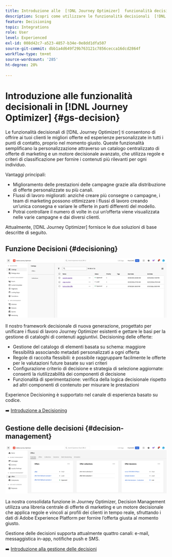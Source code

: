 ```yaml
---
title: Introduzione alle  [!DNL Journey Optimizer]  funzionalità decisionali
description: Scopri come utilizzare le funzionalità decisionali  [!DNL Journey Optimizer] .
feature: Decisioning
topic: Integrations
role: User
level: Experienced
exl-id: 008d42c7-a523-4857-b34e-0e8dd1dfa507
source-git-commit: dbb1a4d649f29b763121c7856cecca16dcd2864f
workflow-type: tm+mt
source-wordcount: '285'
ht-degree: 20%

---
```


# Introduzione alle funzionalità decisionali in [!DNL Journey Optimizer] {#gs-decision}

Le funzionalità decisionali di [!DNL Journey Optimizer] ti consentono di offrire ai tuoi clienti le migliori offerte ed esperienze personalizzate in tutti i punti di contatto, proprio nel momento giusto. Queste funzionalità semplificano la personalizzazione attraverso un catalogo centralizzato di offerte di marketing e un motore decisionale avanzato, che utilizza regole e criteri di classificazione per fornire i contenuti più rilevanti per ogni individuo.

Vantaggi principali:

* Miglioramento delle prestazioni delle campagne grazie alla distribuzione di offerte personalizzate su più canali.
* Flussi di lavoro migliorati: anziché creare più consegne o campagne, i team di marketing possono ottimizzare i flussi di lavoro creando un’unica consegna e variare le offerte in parti differenti del modello.
* Potrai controllare il numero di volte in cui un’offerta viene visualizzata nelle varie campagne e dai diversi clienti.

Attualmente, [!DNL Journey Optimizer] fornisce le due soluzioni di base descritte di seguito.

## Funzione Decisioni {#decisioning}

![](assets/gs-decisioning.png)

Il nostro framework decisionale di nuova generazione, progettato per unificare i flussi di lavoro Journey Optimizer esistenti e gettare le basi per la gestione di cataloghi di contenuti aggiuntivi. Decisioning delle offerte:

* Gestione del catalogo di elementi basata su schema: maggiore flessibilità associando metadati personalizzati a ogni offerta
* Regole di raccolta flessibili: è possibile raggruppare facilmente le offerte per le valutazioni future basate su vari criteri
* Configurazione criterio di decisione e strategia di selezione aggiornate: consenti la riutilizzabilità dei componenti di decisione
* Funzionalità di sperimentazione: verifica della logica decisionale rispetto ad altri componenti di contenuto per misurare le prestazioni

Experience Decisioning è supportato nel canale di esperienza basato su codice.

➡️ [Introduzione a Decisioning](../experience-decisioning/gs-experience-decisioning.md)

## Gestione delle decisioni {#decision-management}

![](assets/gs-decision-management.png)

La nostra consolidata funzione in Journey Optimizer, Decision Management utilizza una libreria centrale di offerte di marketing e un motore decisionale che applica regole e vincoli ai profili dei clienti in tempo reale, sfruttando i dati di Adobe Experience Platform per fornire l’offerta giusta al momento giusto.

Gestione delle decisioni supporta attualmente quattro canali: e-mail, messaggistica in-app, notifiche push e SMS.

➡️ [Introduzione alla gestione delle decisioni](../offers/get-started/starting-offer-decisioning.md)
